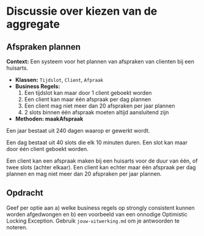 # Discussie over kiezen van de aggregate

## Afspraken plannen

**Context:** Een systeem voor het plannen van afspraken van clienten bij een huisarts.
- **Klassen:** `Tijdslot`, `Client`, `Afpraak`
- **Business Regels:**
  1. Een tijdslot kan maar door 1 client geboekt worden
  2. Een client kan maar één afspraak per dag plannen
  3. Een client mag niet meer dan 20 afspraken per jaar plannen
  4. 2 slots binnen één afspraak moeten altijd aansluitend zijn
- **Methoden: maakAfspraak**

Een jaar bestaat uit 240 dagen waarop er gewerkt wordt.

Een dag bestaat uit 40 slots die elk 10 minuten duren. Een slot kan maar door één client geboekt worden.

Een client kan een afspraak maken bij een huisarts voor de duur van één, of twee slots (achter elkaar). Een client kan echter maar één afspraak per dag plannen en mag niet meer dan 20 afspraken per jaar plannen. 

## Opdracht 

Geef per optie aan a) welke business regels op strongly consistent kunnen worden afgedwongen en b) een voorbeeld van een onnodige Optimistic Locking Exception. Gebruik `jouw-uitwerking.md` om je antwoorden te noteren.